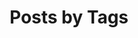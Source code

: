 ---
title: "Posts by Tags"
layout: tags
permalink: /tags/
sidebar:
  nav: all-projects
classes: wide
---